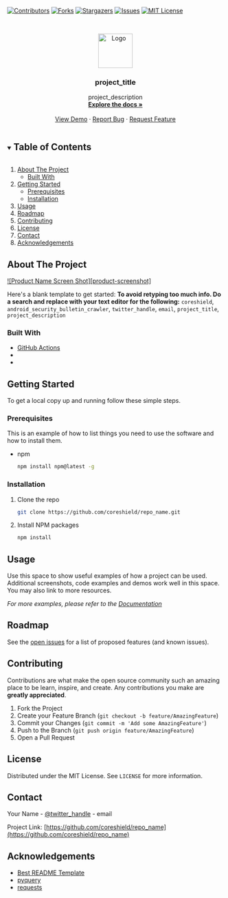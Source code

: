 <!--
*** Thanks for checking out the Best-README-Template. If you have a suggestion
*** that would make this better, please fork the repo and create a pull request
*** or simply open an issue with the tag "enhancement".
*** Thanks again! Now go create something AMAZING! :D
***
***
***
*** To avoid retyping too much info. Do a search and replace for the following:
*** coreshield, repo_name, twitter_handle, email, project_title, project_description
-->



<!-- PROJECT SHIELDS -->
<!--
*** I'm using markdown "reference style" links for readability.
*** Reference links are enclosed in brackets [ ] instead of parentheses ( ).
*** See the bottom of this document for the declaration of the reference variables
*** for contributors-url, forks-url, etc. This is an optional, concise syntax you may use.
*** https://www.markdownguide.org/basic-syntax/#reference-style-links
-->
[![Contributors][contributors-shield]][contributors-url]
[![Forks][forks-shield]][forks-url]
[![Stargazers][stars-shield]][stars-url]
[![Issues][issues-shield]][issues-url]
[![MIT License][license-shield]][license-url]



<!-- PROJECT LOGO -->
<br />
<p align="center">
  <a href="https://github.com/coreshield/android_security_bulletin_crawler">
    <img src="images/logo.png" alt="Logo" width="80" height="80">
  </a>

  <h3 align="center">project_title</h3>

  <p align="center">
    project_description
    <br />
    <a href="https://github.com/coreshield/android_security_bulletin_crawler"><strong>Explore the docs »</strong></a>
    <br />
    <br />
    <a href="https://github.com/coreshield/android_security_bulletin_crawler">View Demo</a>
    ·
    <a href="https://github.com/coreshield/android_security_bulletin_crawler/issues">Report Bug</a>
    ·
    <a href="https://github.com/coreshield/android_security_bulletin_crawler/issues">Request Feature</a>
  </p>
</p>



<!-- TABLE OF CONTENTS -->
<details open="open">
  <summary><h2 style="display: inline-block">Table of Contents</h2></summary>
  <ol>
    <li>
      <a href="#about-the-project">About The Project</a>
      <ul>
        <li><a href="#built-with">Built With</a></li>
      </ul>
    </li>
    <li>
      <a href="#getting-started">Getting Started</a>
      <ul>
        <li><a href="#prerequisites">Prerequisites</a></li>
        <li><a href="#installation">Installation</a></li>
      </ul>
    </li>
    <li><a href="#usage">Usage</a></li>
    <li><a href="#roadmap">Roadmap</a></li>
    <li><a href="#contributing">Contributing</a></li>
    <li><a href="#license">License</a></li>
    <li><a href="#contact">Contact</a></li>
    <li><a href="#acknowledgements">Acknowledgements</a></li>
  </ol>
</details>



<!-- ABOUT THE PROJECT -->
## About The Project

[![Product Name Screen Shot][product-screenshot]](https://example.com)

Here's a blank template to get started:
**To avoid retyping too much info. Do a search and replace with your text editor for the following:**
`coreshield`, `android_security_bulletin_crawler`, `twitter_handle`, `email`, `project_title`, `project_description`


### Built With

* [GitHub Actions](https://github.com/features/actions)
* []()
* []()



<!-- GETTING STARTED -->
## Getting Started

To get a local copy up and running follow these simple steps.

### Prerequisites

This is an example of how to list things you need to use the software and how to install them.
* npm
  ```sh
  npm install npm@latest -g
  ```

### Installation

1. Clone the repo
   ```sh
   git clone https://github.com/coreshield/repo_name.git
   ```
2. Install NPM packages
   ```sh
   npm install
   ```



<!-- USAGE EXAMPLES -->
## Usage

Use this space to show useful examples of how a project can be used. Additional screenshots, code examples and demos work well in this space. You may also link to more resources.

_For more examples, please refer to the [Documentation](https://example.com)_



<!-- ROADMAP -->
## Roadmap

See the [open issues](https://github.com/coreshield/repo_name/issues) for a list of proposed features (and known issues).



<!-- CONTRIBUTING -->
## Contributing

Contributions are what make the open source community such an amazing place to be learn, inspire, and create. Any contributions you make are **greatly appreciated**.

1. Fork the Project
2. Create your Feature Branch (`git checkout -b feature/AmazingFeature`)
3. Commit your Changes (`git commit -m 'Add some AmazingFeature'`)
4. Push to the Branch (`git push origin feature/AmazingFeature`)
5. Open a Pull Request



<!-- LICENSE -->
## License

Distributed under the MIT License. See `LICENSE` for more information.



<!-- CONTACT -->
## Contact

Your Name - [@twitter_handle](https://twitter.com/twitter_handle) - email

Project Link: [https://github.com/coreshield/repo_name](https://github.com/coreshield/repo_name)



<!-- ACKNOWLEDGEMENTS -->
## Acknowledgements

* [Best README Template](https://github.com/othneildrew/Best-README-Template)
* [pyquery](https://github.com/gawel/pyquery)
* [requests](https://github.com/psf/requests)





<!-- MARKDOWN LINKS & IMAGES -->
<!-- https://www.markdownguide.org/basic-syntax/#reference-style-links -->
[contributors-shield]: https://img.shields.io/github/contributors/coreshield/android_security_bulletin_crawler.svg?style=for-the-badge
[contributors-url]: https://github.com/coreshield/android_security_bulletin_crawler/graphs/contributors
[forks-shield]: https://img.shields.io/github/forks/coreshield/android_security_bulletin_crawler.svg?style=for-the-badge
[forks-url]: https://github.com/coreshield/android_security_bulletin_crawler/network/members
[stars-shield]: https://img.shields.io/github/stars/coreshield/android_security_bulletin_crawler.svg?style=for-the-badge
[stars-url]: https://github.com/coreshield/android_security_bulletin_crawler/stargazers
[issues-shield]: https://img.shields.io/github/issues/coreshield/android_security_bulletin_crawler.svg?style=for-the-badge
[issues-url]: https://github.com/coreshield/android_security_bulletin_crawler/issues
[license-shield]: https://img.shields.io/github/license/coreshield/android_security_bulletin_crawler.svg?style=for-the-badge
[license-url]: https://github.com/coreshield/android_security_bulletin_crawler/blob/master/LICENSE.txt
